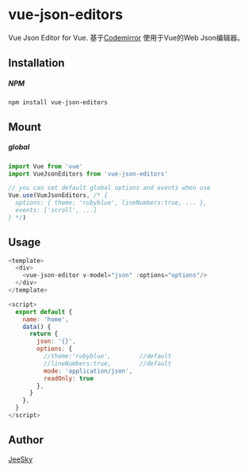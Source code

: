 # vue-json-editors

Vue Json Editor for Vue.
基于[Codemirror](https://www.baidu.com) 使用于Vue的Web Json编辑器。 

## Installation
##### NPM
```shell
npm install vue-json-editors
```

## Mount
##### global
```js
import Vue from 'vue'
import VueJsonEditors from 'vue-json-editors'

// you can set default global options and events when use
Vue.use(VueJsonEditors, /* { 
  options: { theme: 'rubyblue', lineNumbers:true, ... },
  events: ['scroll', ...]
} */)
```

## Usage
```js
<template>
  <div>
    <vue-json-editor v-model="json" :options="options"/>
  </div>
</template>

<script>
  export default {
    name: 'home',
    data() {
      return {
        json: '{}',
        options: {
          //theme:'rubyblue',        //default
          //lineNumbers:true,        //default
          mode: 'application/json',
          readOnly: true
        },
      }
    },
  }
</script>
```

## Author
[JeeSky](https://github.com/JeeSky)

